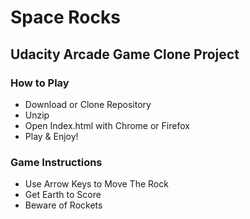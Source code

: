 # Space Rocks
## Udacity Arcade Game Clone Project

### How to Play
* Download or Clone Repository
* Unzip
* Open Index.html with Chrome or Firefox
* Play & Enjoy!

### Game Instructions
* Use Arrow Keys to Move The Rock
* Get Earth to Score
* Beware of Rockets
